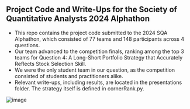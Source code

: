 ## Project Code and Write-Ups for the Society of Quantitative Analysts 2024 Alphathon
- This repo contains the project code submitted to the 2024 SQA Alphathon, which consisted of 77 teams and 148 participants across 4 questions. 
- Our team advanced to the competition finals, ranking among the top 3 teams for Question 4: A Long-Short Portfolio Strategy that Accurately Reflects Stock Selection Skill.
- We were the only student team in our question, as the competition consisted of students and practitioners alike.
- Relevant write-ups, including results, are located in the presentations folder. The strategy itself is defined in cornerRank.py.

![image](https://github.com/user-attachments/assets/5f410226-f06f-4891-9342-a1cd38cdbeb4)
